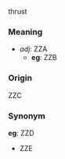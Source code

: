 thrust
### Meaning
+ _adj_: ZZA
    + __eg__: ZZB

### Origin

ZZC

### Synonym

__eg__: ZZD

+ ZZE


